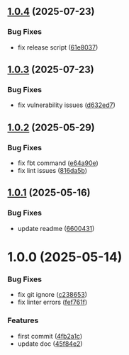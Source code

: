 ## [1.0.4](https://github.com/commercelayer/commercelayer-cli-plugin-metrics/compare/v1.0.3...v1.0.4) (2025-07-23)


### Bug Fixes

* fix release script ([61e8037](https://github.com/commercelayer/commercelayer-cli-plugin-metrics/commit/61e803716f247542b28403108eb5485dc47b7480))

## [1.0.3](https://github.com/commercelayer/commercelayer-cli-plugin-metrics/compare/v1.0.2...v1.0.3) (2025-07-23)


### Bug Fixes

* fix vulnerability issues ([d632ed7](https://github.com/commercelayer/commercelayer-cli-plugin-metrics/commit/d632ed714462a87a62686a4f119c42235a81e244))

## [1.0.2](https://github.com/commercelayer/commercelayer-cli-plugin-metrics/compare/v1.0.1...v1.0.2) (2025-05-29)


### Bug Fixes

* fix fbt command ([e64a90e](https://github.com/commercelayer/commercelayer-cli-plugin-metrics/commit/e64a90eea304cecfa1c393af51e1e26b8559fe38))
* fix lint issues ([816da5b](https://github.com/commercelayer/commercelayer-cli-plugin-metrics/commit/816da5b6371cc98e6fcf7c45c02c1dde73960bc2))

## [1.0.1](https://github.com/commercelayer/commercelayer-cli-plugin-metrics/compare/v1.0.0...v1.0.1) (2025-05-16)


### Bug Fixes

* update readme ([6600431](https://github.com/commercelayer/commercelayer-cli-plugin-metrics/commit/6600431ad31f44d6d77371bc8c0775658a612f32))

# 1.0.0 (2025-05-14)


### Bug Fixes

* fix git ignore ([c238653](https://github.com/commercelayer/commercelayer-cli-plugin-metrics/commit/c238653c04a87e0dedcdc05316cbc110d9e6c910))
* fix linter errors ([fef761f](https://github.com/commercelayer/commercelayer-cli-plugin-metrics/commit/fef761f54034f3c0c67853294209b2f28096e86f))


### Features

* first commit ([4fb2a1c](https://github.com/commercelayer/commercelayer-cli-plugin-metrics/commit/4fb2a1c2086930c10bd2a7cd959d34e46f4c7d25))
* update doc ([45f84e2](https://github.com/commercelayer/commercelayer-cli-plugin-metrics/commit/45f84e2635963e2cab2e099e3ad5501e19b6b50b))
